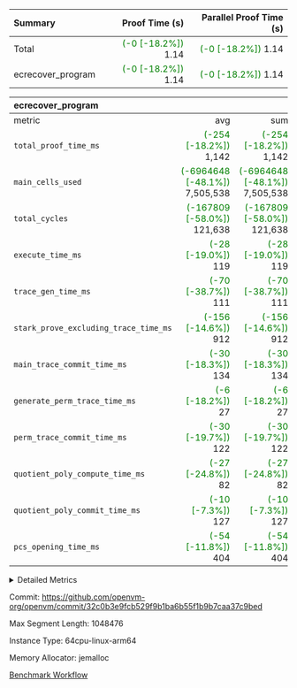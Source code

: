 | Summary | Proof Time (s) | Parallel Proof Time (s) |
|:---|---:|---:|
| Total | <span style='color: green'>(-0 [-18.2%])</span> 1.14 | <span style='color: green'>(-0 [-18.2%])</span> 1.14 |
| ecrecover_program | <span style='color: green'>(-0 [-18.2%])</span> 1.14 | <span style='color: green'>(-0 [-18.2%])</span> 1.14 |


| ecrecover_program |||||
|:---|---:|---:|---:|---:|
|metric|avg|sum|max|min|
| `total_proof_time_ms ` | <span style='color: green'>(-254 [-18.2%])</span> 1,142 | <span style='color: green'>(-254 [-18.2%])</span> 1,142 | <span style='color: green'>(-254 [-18.2%])</span> 1,142 | <span style='color: green'>(-254 [-18.2%])</span> 1,142 |
| `main_cells_used     ` | <span style='color: green'>(-6964648 [-48.1%])</span> 7,505,538 | <span style='color: green'>(-6964648 [-48.1%])</span> 7,505,538 | <span style='color: green'>(-6964648 [-48.1%])</span> 7,505,538 | <span style='color: green'>(-6964648 [-48.1%])</span> 7,505,538 |
| `total_cycles        ` | <span style='color: green'>(-167809 [-58.0%])</span> 121,638 | <span style='color: green'>(-167809 [-58.0%])</span> 121,638 | <span style='color: green'>(-167809 [-58.0%])</span> 121,638 | <span style='color: green'>(-167809 [-58.0%])</span> 121,638 |
| `execute_time_ms     ` | <span style='color: green'>(-28 [-19.0%])</span> 119 | <span style='color: green'>(-28 [-19.0%])</span> 119 | <span style='color: green'>(-28 [-19.0%])</span> 119 | <span style='color: green'>(-28 [-19.0%])</span> 119 |
| `trace_gen_time_ms   ` | <span style='color: green'>(-70 [-38.7%])</span> 111 | <span style='color: green'>(-70 [-38.7%])</span> 111 | <span style='color: green'>(-70 [-38.7%])</span> 111 | <span style='color: green'>(-70 [-38.7%])</span> 111 |
| `stark_prove_excluding_trace_time_ms` | <span style='color: green'>(-156 [-14.6%])</span> 912 | <span style='color: green'>(-156 [-14.6%])</span> 912 | <span style='color: green'>(-156 [-14.6%])</span> 912 | <span style='color: green'>(-156 [-14.6%])</span> 912 |
| `main_trace_commit_time_ms` | <span style='color: green'>(-30 [-18.3%])</span> 134 | <span style='color: green'>(-30 [-18.3%])</span> 134 | <span style='color: green'>(-30 [-18.3%])</span> 134 | <span style='color: green'>(-30 [-18.3%])</span> 134 |
| `generate_perm_trace_time_ms` | <span style='color: green'>(-6 [-18.2%])</span> 27 | <span style='color: green'>(-6 [-18.2%])</span> 27 | <span style='color: green'>(-6 [-18.2%])</span> 27 | <span style='color: green'>(-6 [-18.2%])</span> 27 |
| `perm_trace_commit_time_ms` | <span style='color: green'>(-30 [-19.7%])</span> 122 | <span style='color: green'>(-30 [-19.7%])</span> 122 | <span style='color: green'>(-30 [-19.7%])</span> 122 | <span style='color: green'>(-30 [-19.7%])</span> 122 |
| `quotient_poly_compute_time_ms` | <span style='color: green'>(-27 [-24.8%])</span> 82 | <span style='color: green'>(-27 [-24.8%])</span> 82 | <span style='color: green'>(-27 [-24.8%])</span> 82 | <span style='color: green'>(-27 [-24.8%])</span> 82 |
| `quotient_poly_commit_time_ms` | <span style='color: green'>(-10 [-7.3%])</span> 127 | <span style='color: green'>(-10 [-7.3%])</span> 127 | <span style='color: green'>(-10 [-7.3%])</span> 127 | <span style='color: green'>(-10 [-7.3%])</span> 127 |
| `pcs_opening_time_ms ` | <span style='color: green'>(-54 [-11.8%])</span> 404 | <span style='color: green'>(-54 [-11.8%])</span> 404 | <span style='color: green'>(-54 [-11.8%])</span> 404 | <span style='color: green'>(-54 [-11.8%])</span> 404 |



<details>
<summary>Detailed Metrics</summary>

| group | num_segments | keygen_time_ms | commit_exe_time_ms |
| --- | --- | --- | --- |
| ecrecover_program | 1 | 915 | 9 | 

| group | air_name | quotient_deg | interactions | constraints |
| --- | --- | --- | --- | --- |
| ecrecover_program | AccessAdapterAir<16> | 2 | 5 | 12 | 
| ecrecover_program | AccessAdapterAir<2> | 2 | 5 | 12 | 
| ecrecover_program | AccessAdapterAir<32> | 2 | 5 | 12 | 
| ecrecover_program | AccessAdapterAir<4> | 2 | 5 | 12 | 
| ecrecover_program | AccessAdapterAir<8> | 2 | 5 | 12 | 
| ecrecover_program | BitwiseOperationLookupAir<8> | 2 | 2 | 4 | 
| ecrecover_program | KeccakVmAir | 2 | 321 | 4,513 | 
| ecrecover_program | MemoryMerkleAir<8> | 2 | 4 | 39 | 
| ecrecover_program | PersistentBoundaryAir<8> | 2 | 3 | 7 | 
| ecrecover_program | PhantomAir | 2 | 3 | 5 | 
| ecrecover_program | Poseidon2PeripheryAir<BabyBearParameters>, 1> | 2 | 1 | 286 | 
| ecrecover_program | ProgramAir | 1 | 1 | 4 | 
| ecrecover_program | RangeTupleCheckerAir<2> | 1 | 1 | 4 | 
| ecrecover_program | Rv32HintStoreAir | 2 | 18 | 28 | 
| ecrecover_program | VariableRangeCheckerAir | 1 | 1 | 4 | 
| ecrecover_program | VmAirWrapper<Rv32BaseAluAdapterAir, BaseAluCoreAir<4, 8> | 2 | 20 | 37 | 
| ecrecover_program | VmAirWrapper<Rv32BaseAluAdapterAir, LessThanCoreAir<4, 8> | 2 | 18 | 40 | 
| ecrecover_program | VmAirWrapper<Rv32BaseAluAdapterAir, ShiftCoreAir<4, 8> | 2 | 24 | 91 | 
| ecrecover_program | VmAirWrapper<Rv32BranchAdapterAir, BranchEqualCoreAir<4> | 2 | 11 | 20 | 
| ecrecover_program | VmAirWrapper<Rv32BranchAdapterAir, BranchLessThanCoreAir<4, 8> | 2 | 13 | 35 | 
| ecrecover_program | VmAirWrapper<Rv32CondRdWriteAdapterAir, Rv32JalLuiCoreAir> | 2 | 10 | 18 | 
| ecrecover_program | VmAirWrapper<Rv32IsEqualModAdapterAir<2, 1, 32, 32>, ModularIsEqualCoreAir<32, 4, 8> | 2 | 25 | 225 | 
| ecrecover_program | VmAirWrapper<Rv32JalrAdapterAir, Rv32JalrCoreAir> | 2 | 16 | 20 | 
| ecrecover_program | VmAirWrapper<Rv32LoadStoreAdapterAir, LoadSignExtendCoreAir<4, 8> | 2 | 18 | 33 | 
| ecrecover_program | VmAirWrapper<Rv32LoadStoreAdapterAir, LoadStoreCoreAir<4> | 2 | 17 | 40 | 
| ecrecover_program | VmAirWrapper<Rv32MultAdapterAir, DivRemCoreAir<4, 8> | 2 | 25 | 84 | 
| ecrecover_program | VmAirWrapper<Rv32MultAdapterAir, MulHCoreAir<4, 8> | 2 | 24 | 31 | 
| ecrecover_program | VmAirWrapper<Rv32MultAdapterAir, MultiplicationCoreAir<4, 8> | 2 | 19 | 19 | 
| ecrecover_program | VmAirWrapper<Rv32RdWriteAdapterAir, Rv32AuipcCoreAir> | 2 | 12 | 14 | 
| ecrecover_program | VmAirWrapper<Rv32VecHeapAdapterAir<1, 2, 2, 32, 32>, FieldExpressionCoreAir> | 2 | 415 | 480 | 
| ecrecover_program | VmAirWrapper<Rv32VecHeapAdapterAir<2, 1, 1, 32, 32>, FieldExpressionCoreAir> | 2 | 158 | 190 | 
| ecrecover_program | VmAirWrapper<Rv32VecHeapAdapterAir<2, 2, 2, 32, 32>, FieldExpressionCoreAir> | 2 | 428 | 457 | 
| ecrecover_program | VmConnectorAir | 2 | 5 | 11 | 

| group | air_name | segment | rows | prep_cols | perm_cols | main_cols | cells |
| --- | --- | --- | --- | --- | --- | --- | --- |
| ecrecover_program | AccessAdapterAir<16> | 0 | 4,096 |  | 16 | 25 | 167,936 | 
| ecrecover_program | AccessAdapterAir<2> | 0 | 1,024 |  | 16 | 11 | 27,648 | 
| ecrecover_program | AccessAdapterAir<32> | 0 | 2,048 |  | 16 | 41 | 116,736 | 
| ecrecover_program | AccessAdapterAir<4> | 0 | 512 |  | 16 | 13 | 14,848 | 
| ecrecover_program | AccessAdapterAir<8> | 0 | 8,192 |  | 16 | 17 | 270,336 | 
| ecrecover_program | BitwiseOperationLookupAir<8> | 0 | 65,536 | 3 | 8 | 2 | 655,360 | 
| ecrecover_program | KeccakVmAir | 0 | 128 |  | 1,056 | 3,163 | 540,032 | 
| ecrecover_program | MemoryMerkleAir<8> | 0 | 4,096 |  | 16 | 32 | 196,608 | 
| ecrecover_program | PersistentBoundaryAir<8> | 0 | 4,096 |  | 12 | 20 | 131,072 | 
| ecrecover_program | PhantomAir | 0 | 16 |  | 12 | 6 | 288 | 
| ecrecover_program | Poseidon2PeripheryAir<BabyBearParameters>, 1> | 0 | 4,096 |  | 8 | 300 | 1,261,568 | 
| ecrecover_program | ProgramAir | 0 | 32,768 |  | 8 | 10 | 589,824 | 
| ecrecover_program | RangeTupleCheckerAir<2> | 0 | 524,288 | 2 | 8 | 1 | 4,718,592 | 
| ecrecover_program | Rv32HintStoreAir | 0 | 256 |  | 44 | 32 | 19,456 | 
| ecrecover_program | VariableRangeCheckerAir | 0 | 262,144 | 2 | 8 | 1 | 2,359,296 | 
| ecrecover_program | VmAirWrapper<Rv32BaseAluAdapterAir, BaseAluCoreAir<4, 8> | 0 | 65,536 |  | 52 | 36 | 5,767,168 | 
| ecrecover_program | VmAirWrapper<Rv32BaseAluAdapterAir, LessThanCoreAir<4, 8> | 0 | 4,096 |  | 40 | 37 | 315,392 | 
| ecrecover_program | VmAirWrapper<Rv32BaseAluAdapterAir, ShiftCoreAir<4, 8> | 0 | 16,384 |  | 52 | 53 | 1,720,320 | 
| ecrecover_program | VmAirWrapper<Rv32BranchAdapterAir, BranchEqualCoreAir<4> | 0 | 16,384 |  | 28 | 26 | 884,736 | 
| ecrecover_program | VmAirWrapper<Rv32BranchAdapterAir, BranchLessThanCoreAir<4, 8> | 0 | 4,096 |  | 32 | 32 | 262,144 | 
| ecrecover_program | VmAirWrapper<Rv32CondRdWriteAdapterAir, Rv32JalLuiCoreAir> | 0 | 4,096 |  | 28 | 18 | 188,416 | 
| ecrecover_program | VmAirWrapper<Rv32IsEqualModAdapterAir<2, 1, 32, 32>, ModularIsEqualCoreAir<32, 4, 8> | 0 | 4,096 |  | 56 | 166 | 909,312 | 
| ecrecover_program | VmAirWrapper<Rv32JalrAdapterAir, Rv32JalrCoreAir> | 0 | 2,048 |  | 36 | 28 | 131,072 | 
| ecrecover_program | VmAirWrapper<Rv32LoadStoreAdapterAir, LoadSignExtendCoreAir<4, 8> | 0 | 8,192 |  | 52 | 36 | 720,896 | 
| ecrecover_program | VmAirWrapper<Rv32LoadStoreAdapterAir, LoadStoreCoreAir<4> | 0 | 65,536 |  | 52 | 41 | 6,094,848 | 
| ecrecover_program | VmAirWrapper<Rv32MultAdapterAir, MulHCoreAir<4, 8> | 0 | 8 |  | 72 | 39 | 888 | 
| ecrecover_program | VmAirWrapper<Rv32MultAdapterAir, MultiplicationCoreAir<4, 8> | 0 | 64 |  | 52 | 31 | 5,312 | 
| ecrecover_program | VmAirWrapper<Rv32RdWriteAdapterAir, Rv32AuipcCoreAir> | 0 | 1,024 |  | 28 | 20 | 49,152 | 
| ecrecover_program | VmAirWrapper<Rv32VecHeapAdapterAir<1, 2, 2, 32, 32>, FieldExpressionCoreAir> | 0 | 2,048 |  | 836 | 547 | 2,832,384 | 
| ecrecover_program | VmAirWrapper<Rv32VecHeapAdapterAir<2, 1, 1, 32, 32>, FieldExpressionCoreAir> | 0 | 32 |  | 320 | 263 | 18,656 | 
| ecrecover_program | VmAirWrapper<Rv32VecHeapAdapterAir<2, 2, 2, 32, 32>, FieldExpressionCoreAir> | 0 | 1,024 |  | 860 | 625 | 1,520,640 | 
| ecrecover_program | VmConnectorAir | 0 | 2 | 1 | 16 | 5 | 42 | 

| group | segment | trace_gen_time_ms | total_proof_time_ms | total_cycles | total_cells | stark_prove_excluding_trace_time_ms | quotient_poly_compute_time_ms | quotient_poly_commit_time_ms | perm_trace_commit_time_ms | pcs_opening_time_ms | main_trace_commit_time_ms | main_cells_used | generate_perm_trace_time_ms | execute_time_ms |
| --- | --- | --- | --- | --- | --- | --- | --- | --- | --- | --- | --- | --- | --- | --- |
| ecrecover_program | 0 | 111 | 1,142 | 121,638 | 32,516,794 | 912 | 82 | 127 | 122 | 404 | 134 | 7,505,538 | 27 | 119 | 

| group | segment | trace_height_constraint | weighted_sum | threshold |
| --- | --- | --- | --- | --- |
| ecrecover_program | 0 | 0 | 390,276 | 2,013,265,921 | 
| ecrecover_program | 0 | 1 | 1,209,168 | 2,013,265,921 | 
| ecrecover_program | 0 | 2 | 195,138 | 2,013,265,921 | 
| ecrecover_program | 0 | 3 | 2,631,580 | 2,013,265,921 | 
| ecrecover_program | 0 | 4 | 16,384 | 2,013,265,921 | 
| ecrecover_program | 0 | 5 | 8,192 | 2,013,265,921 | 
| ecrecover_program | 0 | 6 | 464,088 | 2,013,265,921 | 
| ecrecover_program | 0 | 7 | 320 | 2,013,265,921 | 
| ecrecover_program | 0 | 8 | 5,869,514 | 2,013,265,921 | 

</details>


Commit: https://github.com/openvm-org/openvm/commit/32c0b3e9fcb529f9b1ba6b55f1b9b7caa37c9bed

Max Segment Length: 1048476

Instance Type: 64cpu-linux-arm64

Memory Allocator: jemalloc

[Benchmark Workflow](https://github.com/openvm-org/openvm/actions/runs/15436992472)

